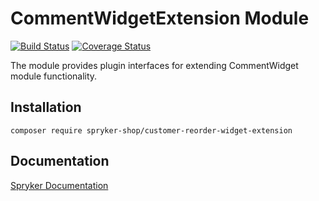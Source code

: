 # CommentWidgetExtension Module
[![Build Status](https://travis-ci.org/spryker-shop/customer-reorder-widget-extension.svg)](https://travis-ci.org/spryker-shop/customer-reorder-widget-extension)
[![Coverage Status](https://coveralls.io/repos/github/spryker-shop/customer-reorder-widget-extension/badge.svg)](https://coveralls.io/github/spryker-shop/customer-reorder-widget-extension)

The module provides plugin interfaces for extending CommentWidget module functionality.

## Installation

```
composer require spryker-shop/customer-reorder-widget-extension
```

## Documentation

[Spryker Documentation](https://academy.spryker.com/developing_with_spryker/module_guide/modules.html)
